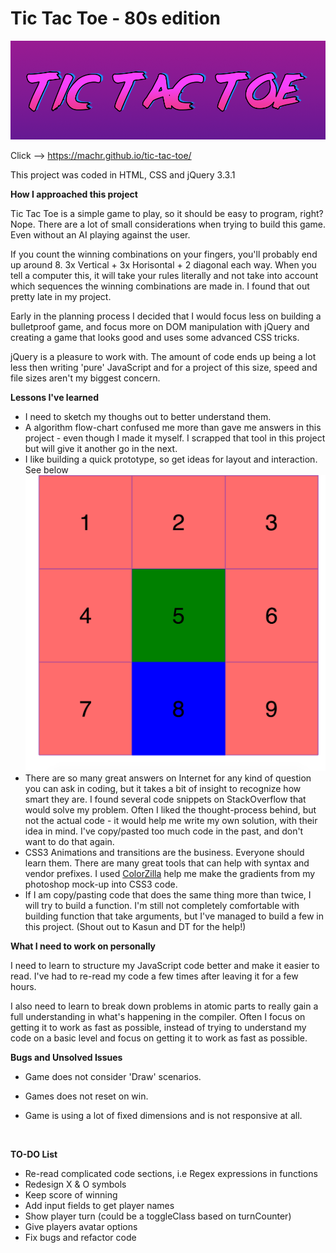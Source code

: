 # Tic Tac Toe - 80s edition

[![tictactoe](README-images/tictactoe.png)](https://machr.github.io/tic-tac-toe/)



Click —> https://machr.github.io/tic-tac-toe/

This project was coded in HTML, CSS and jQuery 3.3.1

**How I approached this project**

Tic Tac Toe is a simple game to play, so it should be easy to program, right? Nope. There are a lot of small considerations when trying to build this game. Even without an AI playing against the user.

If you count the winning combinations on your fingers, you'll probably end up around 8. 3x Vertical + 3x Horisontal + 2 diagonal each way.  When you tell a computer this, it will take your rules literally and not take into account which sequences the winning combinations are made in. I found that out pretty late in my project.

Early in the planning process I decided that I would focus less on building a bulletproof game, and focus more on DOM manipulation with jQuery and creating a game that looks good and uses some advanced CSS tricks.

jQuery is a pleasure to work with. The amount of code ends up being a lot less then writing 'pure' JavaScript and for a project of this size, speed and file sizes aren't my biggest concern.

 **Lessons I've learned**

- I need to sketch my thoughs out to better understand them.
- A algorithm flow-chart confused me more than gave me answers in this project - even though I made it myself. I scrapped that tool in this project but will give it another go in the next.
- I like building a quick prototype, so get ideas for layout and interaction. See below![early_prototype](README-images/early_prototype.png)
- There are so many great answers on Internet for any kind of question you can ask in coding, but it takes a bit of insight to recognize how smart they are. I found several code snippets on StackOverflow that would solve my problem. Often I liked the thought-process behind, but not the actual code - it would help me write my own solution, with their idea in mind. I've copy/pasted too much code in the past, and don't want to do that again.
- CSS3 Animations and transitions are the business. Everyone should learn them. There are many great tools that can help with syntax and vendor prefixes.
  I used [ColorZilla]( http://www.colorzilla.com/gradient-editor/) help me make the gradients from my photoshop mock-up into CSS3 code.
- If I am copy/pasting code that does the same thing more than twice, I will try to build a function. I'm still not  completely comfortable with building function that take arguments, but I've managed to build a few in this project. (Shout out to Kasun and DT for the help!)




**What I need to work on personally**

I need to learn to structure my JavaScript code better and make it easier to read. I've had to re-read my code a few times after leaving it for a few hours.

I also need to learn to break down problems in atomic parts to really gain a full understanding in what's happening in the compiler. Often I focus on getting it to work as fast as possible, instead of trying to understand my code on a basic level and focus on getting it to work as fast as possible.




**Bugs and Unsolved Issues**

- Game does not consider 'Draw' scenarios.

- Games does not reset on win.

- Game is using a lot of fixed dimensions and is not responsive at all.

  ​


**TO-DO List**

- Re-read complicated code sections, i.e Regex expressions in functions
- Redesign X & O symbols
- Keep score of winning
- Add input fields to get player names
- Show player turn (could be a toggleClass based on turnCounter)
- Give players avatar options
- Fix bugs and refactor code
